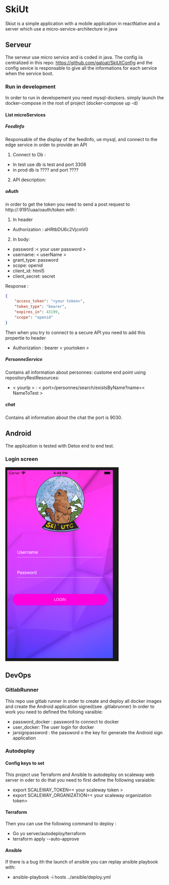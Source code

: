 # SkiUt 
Skiut is a simple application with a mobile application in reactNative and a server 
which use a micro-service-architecture in java

## Serveur

The serveur use micro service and is coded in java.
The config iis centralized in this repo: https://github.com/galoat/SkiUtConfig and the config sevice is responsable
to give all the informations for each service when the service boot.

### Run in development
In order to run in developement you need mysql-dockers. 
simply launch the docker-compose in the root of project (docker-compose up -d)

#### List microServices
##### FeedInfo
Responsable of the display of the feedInfo, ue mysql, and connect to the edge service in order to provide an API
1. Connect to Db : 
- In test use db is test and port 3308
- in prod db is ???? and port ????

2. API description:
 
 
 
 
##### oAuth

in order to get the token you need to send a post request to http://<serverIp>:9191/uaa/oauth/token
with :
1. In header
* Authorization : aHRtbDU6c2VjcmV0
2. In body:
* password :< your user password >
* username: < userName >
* grant_type: password
* scope: openid
* client_id: html5
* client_secret: secret

Response :
```json
{
    "access_token": "<your token>",
    "token_type": "bearer",
    "expires_in": 43199,
    "scope": "openid"
}
```
Then when you try to connect to a secure API you need to add this propertie to header   
* Authorization : bearer < yourtoken >

##### PersonneService
Contains all information about personnes: custome end point using repositoryRestResources:  

* < yourIp > : < port>/personnes/search/existsByName?name=< NameToTest >

##### chat
Contains all information about the chat the port is 9030.

## Android

The application is tested with Detox end to end test.

### Login screen

![](./screenshot/loginScreen.png?raw=true)


## DevOps
### GitlabRunner
This repo use gitlab runner in order to create and deploy all docker images and create the Android application signed(see .gitlabrunner)
In order to work you need to defined the folloing varaible:
* password_docker : password to connect to docker
* user_docker: The user login for docker
* jarsignpassword : the password o the key for generate the Android sign application


### Autodeploy

#### Config keys to set
This project use Terraform and Ansible to autodeploy on scaleway web server in oder to do that you need to first define the following varaiable:
* export SCALEWAY_TOKEN=< your scaleway token >
* export SCALEWAY_ORGANIZATION=< your scaleway organization token>

#### Terraform
Then you can use the following command to deploy :
* Go yo server/autodeploy/terraform
* terraform apply --auto-approve

#### Ansible
If there is a bug ith the launch of ansible you can replay ansible playbook with:
* ansible-playbook -i hosts ../ansible/deploy.yml

 